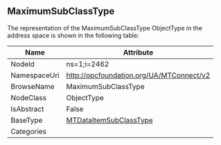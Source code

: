<!-- objecttype -->
## MaximumSubClassType
  
<!-- end of text -->
The representation of the MaximumSubClassType ObjectType in the address space is shown in the following table:  

|Name|Attribute|
|---|---|
|NodeId|ns=1;i=2462|
|NamespaceUri|http://opcfoundation.org/UA/MTConnect/v2|
|BrowseName|MaximumSubClassType|
|NodeClass|ObjectType|
|IsAbstract|False|
|BaseType|[MTDataItemSubClassType](../../ObjectTypes/MTDataItemSubClassType/readme.md)|
|Categories||

